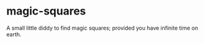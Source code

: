 # magic-squares

A small little diddy to find magic squares; provided you have infinite time on earth.
